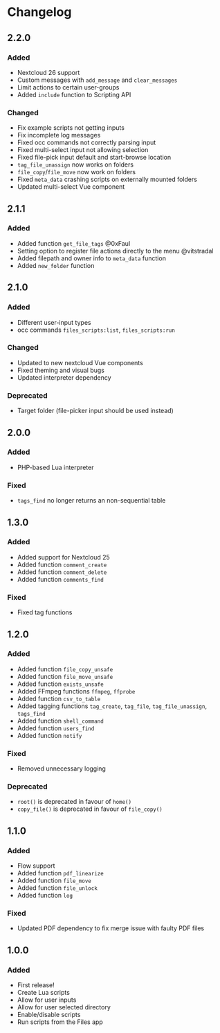 # Changelog

## 2.2.0

### Added
- Nextcloud 26 support
- Custom messages with `add_message` and `clear_messages`
- Limit actions to certain user-groups
- Added `include` function to Scripting API

### Changed
- Fix example scripts not getting inputs
- Fix incomplete log messages
- Fixed occ commands not correctly parsing input
- Fixed multi-select input not allowing selection
- Fixed file-pick input default and start-browse location
- `tag_file_unassign` now works on folders
- `file_copy`/`file_move` now work on folders
- Fixed `meta_data` crashing scripts on externally mounted folders
- Updated multi-select Vue component

## 2.1.1
### Added
- Added function `get_file_tags` @0xFaul
- Setting option to register file actions directly to the menu @vitstradal
- Added filepath and owner info to `meta_data` function
- Added `new_folder` function

## 2.1.0
### Added
- Different user-input types
- occ commands `files_scripts:list`, `files_scripts:run`

### Changed
- Updated to new nextcloud Vue components
- Fixed theming and visual bugs
- Updated interpreter dependency

### Deprecated
- Target folder (file-picker input should be used instead)

## 2.0.0

### Added
- PHP-based Lua interpreter

### Fixed
- `tags_find` no longer returns an non-sequential table

## 1.3.0

### Added
- Added support for Nextcloud 25
- Added function `comment_create`
- Added function `comment_delete`
- Added function `comments_find`

### Fixed
- Fixed tag functions


## 1.2.0

### Added

- Added function `file_copy_unsafe`
- Added function `file_move_unsafe`
- Added function `exists_unsafe`
- Added FFmpeg functions `ffmpeg`, `ffprobe`
- Added function `csv_to_table`
- Added tagging functions `tag_create`, `tag_file`, `tag_file_unassign`, `tags_find`
- Added function `shell_command`
- Added function `users_find` 
- Added function `notify`

### Fixed
- Removed unnecessary logging

### Deprecated
- `root()` is deprecated in favour of `home()`
- `copy_file()` is deprecated in favour of `file_copy()`


## 1.1.0

### Added

- Flow support
- Added function `pdf_linearize`
- Added function `file_move`
- Added function `file_unlock`
- Added function `log`

### Fixed
- Updated PDF dependency to fix merge issue with faulty PDF files


## 1.0.0

### Added

- First release!
- Create Lua scripts
- Allow for user inputs
- Allow for user selected directory
- Enable/disable scripts
- Run scripts from the Files app
